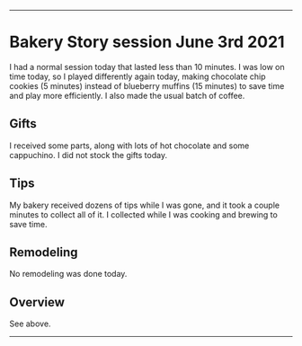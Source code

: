 
***

# Bakery Story session June 3rd 2021

I had a normal session today that lasted less than 10 minutes. I was low on time today, so I played differently again today, making chocolate chip cookies (5 minutes) instead of blueberry muffins (15 minutes) to save time and play more efficiently. I also made the usual batch of coffee.

## Gifts

I received some parts, along with lots of hot chocolate and some cappuchino. I did not stock the gifts today.

## Tips

My bakery received dozens of tips while I was gone, and it took a couple minutes to collect all of it. I collected while I was cooking and brewing to save time.

## Remodeling

No remodeling was done today.

## Overview

See above.

***
